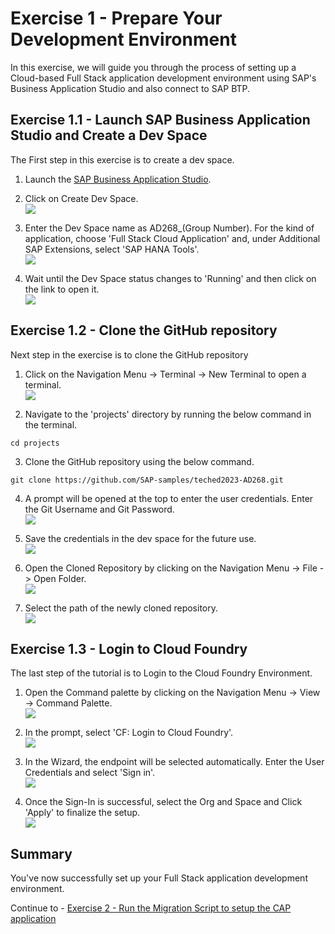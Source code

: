 # Exercise 1 - Prepare Your Development Environment

In this exercise, we will guide you through the process of setting up a Cloud-based Full Stack application development environment using SAP's Business Application Studio and also connect to SAP BTP.

## Exercise 1.1 - Launch SAP Business Application Studio and Create a Dev Space

The First step in this exercise is to create a dev space.

1. Launch the [SAP Business Application Studio](https://ad268-b6cxf9xc.ap11cf.applicationstudio.cloud.sap/index.html).

2. Click on Create Dev Space.
<br>![](/exercises/ex1/images/CreateDev.png)

3. Enter the Dev Space name as AD268_(Group Number). For the kind of application, choose 'Full Stack Cloud Application' and, under Additional SAP Extensions, select 'SAP HANA Tools'.
<br>![](/exercises/ex1/images/BAS_1.png)

4. Wait until the Dev Space status changes to 'Running' and then click on the link to open it.
<br>![](/exercises/ex1/images/BAS_2.png)

## Exercise 1.2 - Clone the GitHub repository

Next step in the exercise is to clone the GitHub repository

1.	Click on the Navigation Menu -> Terminal -> New Terminal to open a terminal.
<br>![](/exercises/ex1/images/New_Terminal.png)

2.	Navigate to the 'projects' directory by running the below command in the terminal.
```
cd projects

```

3. Clone the GitHub repository using the below command.
```
git clone https://github.com/SAP-samples/teched2023-AD268.git

```

4. A prompt will be opened at the top to enter the user credentials. Enter the Git Username and Git Password.
<br>![](/exercises/ex1/images/git_1.png)

5. Save the credentials in the dev space for the future use.
<br>![](/exercises/ex1/images/git_2.png)

6. Open the Cloned Repository by clicking on the Navigation Menu -> File -> Open Folder.
<br>![](/exercises/ex1/images/Folder.png)

7. Select the path of the newly cloned repository.
<br>![](/exercises/ex1/images/Path.png)

## Exercise 1.3 - Login to Cloud Foundry

The last step of the tutorial is to Login to the Cloud Foundry Environment.

1.	Open the Command palette by clicking on the Navigation Menu -> View -> Command Palette.
<br>![](/exercises/ex1/images/Palette.png)

2.	In the prompt, select 'CF: Login to Cloud Foundry'.
<br>![](/exercises/ex1/images/CF_Login.png)

3. In the Wizard, the endpoint will be selected automatically. Enter the User Credentials and select 'Sign in'.
<br>![](/exercises/ex1/images/CF_1.png)

4. Once the Sign-In is successful, select the Org and Space and Click 'Apply' to finalize the setup.
<br>![](/exercises/ex1/images/CF_2.png)

## Summary

You've now successfully set up your Full Stack application development environment.

Continue to - [Exercise 2 - Run the Migration Script to setup the CAP application](../ex2/README.md)

